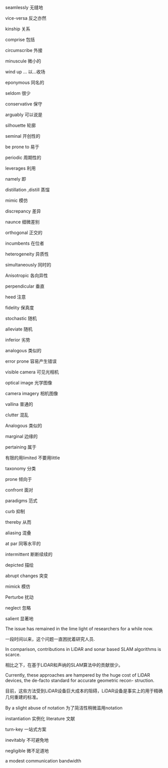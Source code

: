 <p>seamlessly 无缝地

vice-versa 反之亦然

kinship 关系

comprise 包括

circumscribe 外接

minuscule 微小的

wind up ... 以...收场

eponymous 同名的

seldom 很少

conservative 保守

arguably 可以说是

silhouette 轮廓

seminal 开创性的

be prone to 易于

periodic 周期性的

leverages 利用

namely 即

distillation ,distill 蒸馏

mimic 模仿

discrepancy 差异

naunce 细微差别

orthogonal 正交的

incumbents 在位者

heterogeneity 异质性

simultaneously 同时的

Anisotropic 各向异性

perpendicular 垂直

heed 注意

fidelity 保真度

stochastic 随机

alleviate 随机

inferior 劣势

analogous 类似的

error prone 容易产生错误

visible camera 可见光相机

optical image 光学图像

camera imagery 相机图像

vallina 普通的

clutter 混乱

Analogous 类似的

marginal 边缘的

pertaining 属于

有限的用limited 不要用little

taxonomy 分类

prone 倾向于

confront 面对

paradigms 范式

curb 抑制

thereby 从而

aliasing 混叠

at par 同等水平的

intermittent 断断续续的

depicted 描绘

abrupt changes 突变

mimick 模仿

Perturbe 扰动

neglect 忽略

salient 显著地

The issue has remained in the lime light of researchers for a while now.

一段时间以来，这个问题一直困扰着研究人员.


In comparison, contributions in LiDAR and sonar based SLAM algorithms is scarce.&nbsp;

相比之下，在基于LiDAR和声纳的SLAM算法中的贡献很少。

Currently, these approaches are hampered by the huge cost of LiDAR devices, the de-facto standard for accurate geometric recon- struction.

目前，这些方法受到LiDAR设备巨大成本的阻碍，LiDAR设备是事实上的用于精确几何重建的标准。

By a slight abuse of notation
为了简洁性稍微滥用notation

instantiation 实例化
literature 文献

turn-key 一站式方案

inevitably 不可避免地

negligible 微不足道地

a modest communication bandwidth